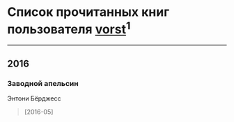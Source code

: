 # Список прочитанных книг пользователя [vorst](http://vk.com/id212028601)<sup>1</sup>
---

## 2016

### Заводной апельсин
Энтони Бёрджесс
> [2016-05] 




